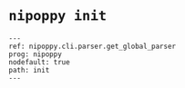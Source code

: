 # `nipoppy init`

```{argparse}
---
ref: nipoppy.cli.parser.get_global_parser
prog: nipoppy
nodefault: true
path: init
---
```
